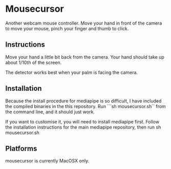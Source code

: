 # Mousecursor

Another webcam mouse controller.  Move your hand in front of the camera to move your mouse, pinch your finger and thumb to click.

## Instructions

Move your hand a little bit back from the camera.  Your hand should take up about 1/10th of the screen.

The detector works best when your palm is facing the camera.

## Installation


Because the install procedure for mediapipe is so difficult, I have included the compiled binaries in the this repository.  Run ```sh mousecursor.sh`` from the command line, and it should just work.

If you want to customise it, you will need to install mediapipe first.  Follow the installation instructions for the main mediapipe repository, then run sh mousecursor.sh


## Platforms

mousecursor is currently MacOSX only.


